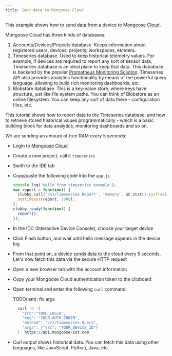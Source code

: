 ```yaml
---
title: Send data to Mongoose Cloud
---
```


This example shows how to send data from a device to
[Mongoose Cloud](https://mongoose-iot.com).

Mongoose Cloud has three kinds of databases:
1. Accounts/Devices/Projects database. Keeps information about registered
   users, devices, projects, workspaces, etcetera.
2. Timeseries database. Used to keep historical telemetry values. For example,
   if devices are required to report any sort of sensor data, Timeseries
   database is an ideal place to keep that data. This dababase is backend by the
   popular [Prometheus Monitoring Solution](https://prometheus.io/).
   Timeseries API also provides analytics functionality by means of the powerful
   query language, allowing to build rich monitoring dashboards, etc.
3. Blobstore database. This is a key-value store, where keys have structure,
   just like file system paths. You can think of Blobstore as an online
   filesystem. You can keep any sort of data there - configuration files, etc.

This tutorial shows how to report data to the Timeseries database, and how
to retrieve stored historical values programmatically - which is a basic
building block for data analytics, monitoring dashboards and so on.

We are sending an amount of free RAM every 5 seconds:

- Login to [Mongoose Cloud](https://mongoose-iot.com)
- Create a new project, call it `timeseries`
- Swith to the IDE tab
- Copy/paste the following code into the `app.js`

    ```javascript
    console.log('Hello from timeseries example');
    var report = function() {
      clubby.call('/v1/Timeseries.Report', 'memory', GC.stat().sysfree);
      setTimeout(report, 5000);
    };
    clubby.ready(function() {
      report();
    });
    ```

- In the IDC (Interactive Device Console), choose your target device
- Click Flash button, and wait until hello message appears in the device log
- From that point on, a device sends data to the cloud every 5 seconds.
  Let's now fetch this data via the secure HTTP request
- Open a new browser tab with the account information
- Copy your Mongoose Cloud authentication token to the clipboard
- Open terminal and enter the following `curl` command:

  TODO(lsm): fix args

    ```sh
      curl -d '{
        "src":"YOUR_LOGIN",
        "key": "YOUR_AUTH_TOKEN",
        "method": "/v1/Timeseries.Query",
        "args": {"src": "YOUR_DEVICE_ID"}
      }' https://api.mongoose-iot.com
    ```

- Curl output shows historical data. You can fetch this data using other
  languages, like JavaScript, Python, Java, etc.
